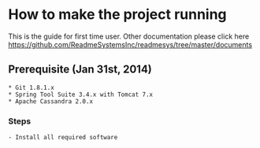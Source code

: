 # How to make the project running
This is the guide for first time user. Other documentation please click here <https://github.com/ReadmeSystemsInc/readmesys/tree/master/documents>

## Prerequisite (Jan 31st, 2014)
	* Git 1.8.1.x
	* Spring Tool Suite 3.4.x with Tomcat 7.x
	* Apache Cassandra 2.0.x

### Steps
	- Install all required software
